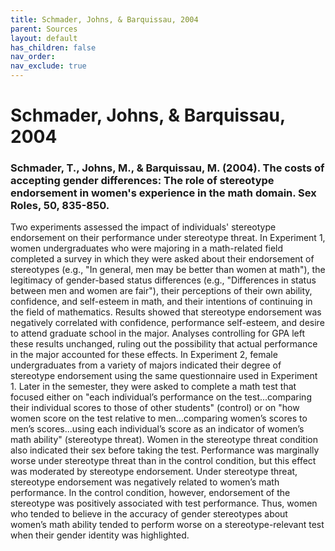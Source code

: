 ```yaml
---
title: Schmader, Johns, & Barquissau, 2004
parent: Sources
layout: default
has_children: false
nav_order: 
nav_exclude: true
---
```


# Schmader, Johns, & Barquissau, 2004

### Schmader, T., Johns, M., & Barquissau, M. (2004). The costs of accepting gender differences: The role of stereotype endorsement in women's experience in the math domain. Sex Roles, 50, 835-850.

Two experiments assessed the impact of individuals' stereotype endorsement on their performance under stereotype threat. In Experiment 1, women undergraduates who were majoring in a math-related field completed a survey in which they were asked about their endorsement of stereotypes (e.g., "In general, men may be better than women at math"), the legitimacy of gender-based status differences (e.g., "Differences in status between men and women are fair"), their perceptions of their own ability, confidence, and self-esteem in math, and their intentions of continuing in the field of mathematics. Results showed that stereotype endorsement was negatively correlated with confidence, performance self-esteem, and desire to attend graduate school in the major. Analyses controlling for GPA left these results unchanged, ruling out the possibility that actual performance in the major accounted for these effects. In Experiment 2, female undergraduates from a variety of majors indicated their degree of stereotype endorsement using the same questionnaire used in Experiment 1. Later in the semester, they were asked to complete a math test that focused either on "each individual’s performance on the test...comparing their individual scores to those of other students" (control) or on "how women score on the test relative to men...comparing women’s scores to men’s scores...using each individual’s score as an indicator of women’s math ability" (stereotype threat). Women in the stereotype threat condition also indicated their sex before taking the test. Performance was marginally worse under stereotype threat than in the control condition, but this effect was moderated by stereotype endorsement. Under stereotype threat, stereotype endorsement was negatively related to women’s math performance. In the control condition, however, endorsement of the stereotype was positively associated with test performance. Thus, women who tended to believe in the accuracy of gender stereotypes about women’s math ability tended to perform worse on a stereotype-relevant test when their gender identity was highlighted.
